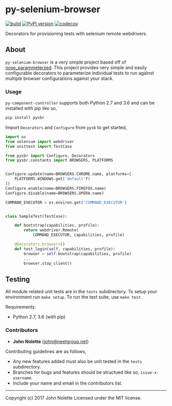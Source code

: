 # py-selenium-browser

[![build](https://travis-ci.org/neetjn/py-selenium-browser.svg?branch=master)](https://travis-ci.org/neetjn/py-selenium-browser)
[![PyPI version](https://badge.fury.io/py/pysbr.svg)](https://badge.fury.io/py/pysbr)
[![codecov](https://codecov.io/gh/neetjn/py-selenium-browser/branch/master/graph/badge.svg)](https://codecov.io/gh/neetjn/py-selenium-browser)

Decorators for provisioning tests with selenium remote webdrivers.

## About

`py-selenium-browser` is a very simple project based off of [nose_parammeterzed](https://github.com/wolever/parameterized). This project provides very simple and easily configurable decorators to parameterize individual tests to run against multiple browser configurations against your stack.

### Usage

`py-component-controller` supports both Python 2.7 and 3.6 and can be installed with pip like so,

```python
pip install pysbr
```

Import `Decorators` and `Configure` from `pysb` to get started,

```python
import os
from selenium import webdriver
from unittest import TestCase

from pysbr import Configure, Decorators
from pysbr.constants import BROWSERS, PLATFORMS


Configure.update(name=BROWSERS.CHROME.name, platforms=[
    PLATFORMS.WINDOWS.get('default'f)
])
Configure.enable(name=BROWSERS.FIREFOX.name)
Configure.disable(name=BROWSERS.OPERA.name)

COMMAND_EXECUTOR = os.environ.get('COMMAND_EXECUTOR')


class SampleTest(TestCase):

    def bootstrap(capabilities, profile):
        return webdriver.Remote(
            COMMAND_EXECUTOR, capabilities, profile)

    @Decorators.browsers()
    def test_login(self, capabilities, profile):
        browser = self.bootstrap(capabilities, profile)
        ...
        browser.stop_client()
```

## Testing

All module related unit tests are in the `tests` subdirectory. To setup your environment run `make setup`. To run the test suite, use `make test`.

Requirements:
* Python 2.7, 3.6 (with pip)

### Contributors

* **John Nolette** (john@neetgroup.net)

Contributing guidelines are as follows,

* Any new features added must also be unit tested in the `tests` subdirectory.
* Branches for bugs and features should be structued like so, `issue-x-username`.
* Include your name and email in the contributors list.

---
Copyright (c) 2017 John Nolette Licensed under the MIT license.
